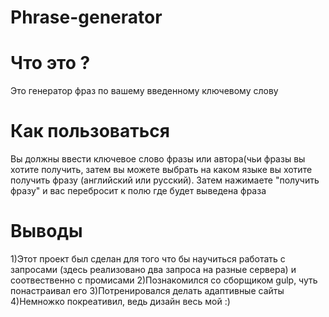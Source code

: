 # Phrase-generator

# Что это ?
Это генератор фраз по вашему введенному ключевому слову  

# Как пользоваться
Вы должны ввести ключевое слово фразы или автора(чьи фразы вы хотите получить, затем вы можете выбрать на каком языке вы хотите получить фразу (английский или русский).
Затем нажимаете "получить фразу" и вас перебросит к полю где будет выведена фраза

# Выводы
1)Этот проект был сделан для того что бы научиться работать с запросами (здесь реализовано два запроса на разные сервера) и соотвественно с промисами
2)Познакомился со сборщиком gulp, чуть понастраивал его
3)Потренировался делать адаптивные сайты
4)Немножко покреативил, ведь дизайн весь мой :)

